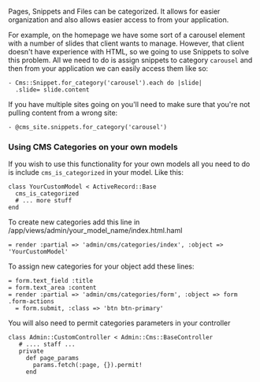 Pages, Snippets and Files can be categorized. It allows for easier organization and also allows easier access to from your application.

For example, on the homepage we have some sort of a carousel element with a number of slides that client wants to manage. However, that client doesn't have experience with HTML, so we going to use Snippets to solve this problem. All we need to do is assign snippets to category `carousel` and then from your application we can easily access them like so:

    - Cms::Snippet.for_category('carousel').each do |slide|
      .slide= slide.content

If you have multiple sites going on you'll need to make sure that you're not pulling content from a wrong site:

    - @cms_site.snippets.for_category('carousel')

### Using CMS Categories on your own models
If you wish to use this functionality for your own models all you need to do is include `cms_is_categorized` in your model. Like this:

    class YourCustomModel < ActiveRecord::Base
      cms_is_categorized
      # ... more stuff
    end

To create new categories add this line in /app/views/admin/your_model_name/index.html.haml

    = render :partial => 'admin/cms/categories/index', :object => 'YourCustomModel'

To assign new categories for your object add these lines:

    = form.text_field :title
    = form.text_area :content
    = render :partial => 'admin/cms/categories/form', :object => form
    .form-actions
      = form.submit, :class => 'btn btn-primary'

You will also need to permit categories parameters in your controller
  
    class Admin::CustomController < Admin::Cms::BaseController
       # .... staff ...
       private
         def page_params
           params.fetch(:page, {}).permit!
         end